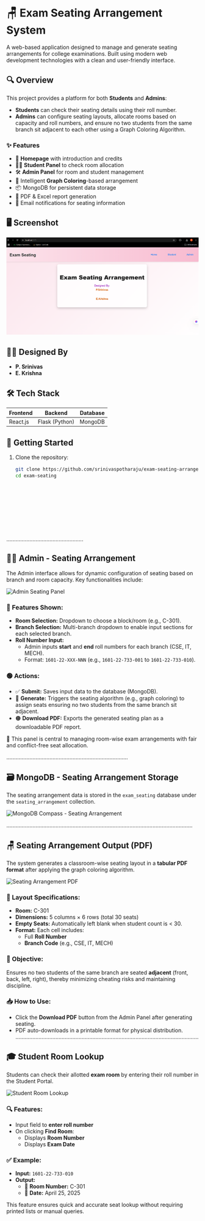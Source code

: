 
# 🪑 Exam Seating Arrangement System

A web-based application designed to manage and generate seating arrangements for college examinations. Built using modern web development technologies with a clean and user-friendly interface.

## 🔍 Overview

This project provides a platform for both **Students** and **Admins**:

- **Students** can check their seating details using their roll number.
- **Admins** can configure seating layouts, allocate rooms based on capacity and roll numbers, and ensure no two students from the same branch sit adjacent to each other using a Graph Coloring Algorithm.

### ✨ Features

- 📄 **Homepage** with introduction and credits
- 👨‍🎓 **Student Panel** to check room allocation
- 🛠️ **Admin Panel** for room and student management
- 🧠 Intelligent **Graph Coloring**-based arrangement
- 📦 MongoDB for persistent data storage
- 🧾 PDF & Excel report generation
- 📧 Email notifications for seating information

## 🖥️ Screenshot

![Homepage](https://github.com/srinivaspotharaju/exam-seating-arrangement-/blob/10a0747d7c65898291b6f877d5ee7ac98e2384d0/homepage.png)

## 👨‍💻 Designed By

- **P. Srinivas**
- **E. Krishna**

## 🛠️ Tech Stack

| Frontend      | Backend       | Database  |
| ------------- | ------------- | ----------|
| React.js      | Flask (Python)| MongoDB   |

## 🚀 Getting Started

1. Clone the repository:
   ```bash
   git clone https://github.com/srinivaspotharaju/exam-seating-arrangement-
   cd exam-seating










..................................................
## 🧑‍💼 Admin - Seating Arrangement

The Admin interface allows for dynamic configuration of seating based on branch and room capacity. Key functionalities include:

![Admin Seating Panel](https://github.com/srinivaspotharaju/EXAM-SEATING-ARRANGMENT/blob/deeea251376975678e5fc402cd2828b9acaf2565/adminpage.png)

### 🔧 Features Shown:
- **Room Selection:** Dropdown to choose a block/room (e.g., C-301).
- **Branch Selection:** Multi-branch dropdown to enable input sections for each selected branch.
- **Roll Number Input:**
  - Admin inputs **start** and **end** roll numbers for each branch (CSE, IT, MECH).
  - Format: `1601-22-XXX-NNN` (e.g., `1601-22-733-001` to `1601-22-733-010`).

### 🟢 Actions:
- ✅ **Submit:** Saves input data to the database (MongoDB).
- 🔵 **Generate:** Triggers the seating algorithm (e.g., graph coloring) to assign seats ensuring no two students from the same branch sit adjacent.
- 🟠 **Download PDF:** Exports the generated seating plan as a downloadable PDF report.

📌 This panel is central to managing room-wise exam arrangements with fair and conflict-free seat allocation.

...............................................................................
## 🗃️ MongoDB - Seating Arrangement Storage

The seating arrangement data is stored in the `exam_seating` database under the `seating_arrangement` collection.

![MongoDB Compass - Seating Arrangement](https://github.com/srinivaspotharaju/EXAM-SEATING-ARRANGMENT/blob/deeea251376975678e5fc402cd2828b9acaf2565/database.png)




.........................................................................................................................
## 🪑 Seating Arrangement Output (PDF)

The system generates a classroom-wise seating layout in a **tabular PDF format** after applying the graph coloring algorithm.

![Seating Arrangement PDF](https://github.com/srinivaspotharaju/EXAM-SEATING-ARRANGMENT/blob/deeea251376975678e5fc402cd2828b9acaf2565/seating%20arrangement.png?raw=true)

### 📐 Layout Specifications:
- **Room:** C-301
- **Dimensions:** 5 columns × 6 rows (total 30 seats)
- **Empty Seats:** Automatically left blank when student count is < 30.
- **Format:** Each cell includes:
  - Full **Roll Number**
  - **Branch Code** (e.g., CSE, IT, MECH)

### 🎯 Objective:
Ensures no two students of the same branch are seated **adjacent** (front, back, left, right), thereby minimizing cheating risks and maintaining discipline.

### 📥 How to Use:
- Click the **Download PDF** button from the Admin Panel after generating seating.
- PDF auto-downloads in a printable format for physical distribution.
.......................................................................................................................
## 🎓 Student Room Lookup

Students can check their allotted **exam room** by entering their roll number in the Student Portal.

![Student Room Lookup](https://github.com/srinivaspotharaju/EXAM-SEATING-ARRANGMENT/blob/deeea251376975678e5fc402cd2828b9acaf2565/student%20lookup.png?raw=true)

### 🔍 Features:
- Input field to **enter roll number**
- On clicking **Find Room**:
  - Displays **Room Number**
  - Displays **Exam Date**

### ✅ Example:
- **Input:** `1601-22-733-010`
- **Output:**
  - 🏫 **Room Number:** C-301  
  - 📅 **Date:** April 25, 2025

This feature ensures quick and accurate seat lookup without requiring printed lists or manual queries.
